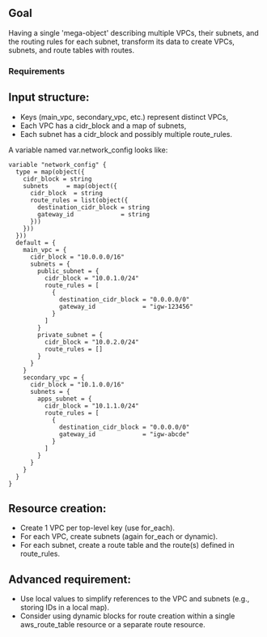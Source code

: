## Goal

Having a single 'mega-object' describing multiple VPCs, their subnets, and the routing rules for each subnet, transform its data to create VPCs, subnets, and route tables with routes.

### Requirements

## Input structure:
- Keys (main_vpc, secondary_vpc, etc.) represent distinct VPCs,
- Each VPC has a cidr_block and a map of subnets,
- Each subnet has a cidr_block and possibly multiple route_rules.

A variable named var.network_config looks like:

```
variable "network_config" {
  type = map(object({
    cidr_block = string
    subnets     = map(object({
      cidr_block  = string
      route_rules = list(object({
        destination_cidr_block = string
        gateway_id             = string
      }))
    }))
  }))
  default = {
    main_vpc = {
      cidr_block = "10.0.0.0/16"
      subnets = {
        public_subnet = {
          cidr_block = "10.0.1.0/24"
          route_rules = [
            {
              destination_cidr_block = "0.0.0.0/0"
              gateway_id             = "igw-123456"
            }
          ]
        }
        private_subnet = {
          cidr_block = "10.0.2.0/24"
          route_rules = []
        }
      }
    }
    secondary_vpc = {
      cidr_block = "10.1.0.0/16"
      subnets = {
        apps_subnet = {
          cidr_block = "10.1.1.0/24"
          route_rules = [
            {
              destination_cidr_block = "0.0.0.0/0"
              gateway_id             = "igw-abcde"
            }
          ]
        }
      }
    }
  }
}
```

## Resource creation:
- Create 1 VPC per top-level key (use for_each).
- For each VPC, create subnets (again for_each or dynamic).
- For each subnet, create a route table and the route(s) defined in route_rules.

## Advanced requirement:
- Use local values to simplify references to the VPC and subnets (e.g., storing IDs in a local map).
- Consider using dynamic blocks for route creation within a single aws_route_table resource or a separate route resource.